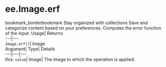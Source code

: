  
#  ee.Image.erf
bookmark_borderbookmark Stay organized with collections  Save and categorize content based on your preferences.
Computes the error function of the input. 
Usage| Returns  
---|---  
`Image.erf()`| Image  
Argument| Type| Details  
---|---|---  
this: `value`| Image| The image to which the operation is applied.  
